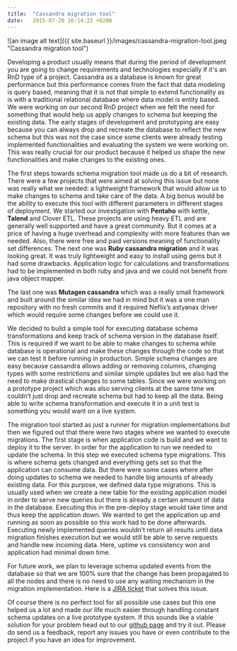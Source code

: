 ```yaml
---
title:  "Cassandra migration tool"
date:   2015-07-20 16:14:22 +0200
---
```

![an image alt text]({{ site.baseurl }}/images/cassandra-migration-tool.jpeg "Cassandra migration tool")

Developing a product usually means that during the period of development you are going to change requirements and technologies especially if it's an RnD type of a project. Cassandra as a database is known for great performance but this performance comes from the fact that data modeling is query based, meaning that it is not that simple to extend functionality as is with a traditional relational database where data model is entity based. We were working on our second RnD project when we felt the need for something that would help us apply changes to schema but keeping the existing data. The early stages of development and prototyping are easy because you can always drop and recreate the database to reflect the new schema but this was not the case since some clients were already testing implemented functionalities and evaluating the system we were working on. This was really crucial for our product because it helped us shape the new functionalities and make changes to the existing ones.

The first steps towards schema migration tool made us do a bit of research. There were a few projects that were aimed at solving this issue but none was really what we needed: a lightweight framework that would allow us to make changes to schema and take care of the data. A big bonus would be the ability to execute this tool with different parameters in different stages of deployment. We started our investigation with **Pentaho** with kettle, **Talend** and Clover ETL. These projects are using heavy ETL and are generally well supported and have a great community. But it comes at a price of having a huge overhead and complexity with more features than we needed. Also, there were free and paid versions meaning of functionality set differences. The next one was **Ruby cassandra migration** and it was looking great. It was truly lightweight and easy to install using gems but it had some drawbacks. Application logic for calculations and transformations had to be implemented in both ruby and java and we could not benefit from java object mapper.

The last one was **Mutagen cassandra** which was a really small framework and built around the similar idea we had in mind but it was a one man repository with no fresh commits and it required Neflix’s astyanax driver which would require some changes before we could use it.

We decided to build a simple tool for executing database schema transformations and keep track of schema version in the database itself. This is required if we want to be able to make changes to schema while database is operational and make these changes through the code so that we can test it before running in production. Simple schema changes are easy because cassandra allows adding or removing columns, changing types with some restrictions and similar simple updates but we also had the need to make drastical changes to some tables. Since we were working on a prototype project which was also serving clients at the same time we couldn’t just drop and recreate schema but had to keep all the data. Being able to write schema transformation and execute it in a unit test is something you would want on a live system.

The migration tool started as just a runner for migration implementations but then we figured out that there were two stages where we wanted to execute migrations. The first stage is when application code is build and we want to deploy it to the server. In order for the application to run we needed to update the schema. In this step we executed schema type migrations. This is where schema gets changed and everything gets set so that the application can consume data. But there were some cases where after doing updates to schema we needed to handle big amounts of already existing data. For this purpose, we defined data type migrations. This is usually used when we create a new table for the existing application model in order to serve new queries but there is already a certain amount of data in the database. Executing this in the pre-deploy stage would take time and thus keep the application down. We wanted to get the application up and running as soon as possible so this work had to be done afterwards. Executing newly implemented queries wouldn’t return all results until data migration finishes execution but we would still be able to serve requests and handle new incoming data. Here, uptime vs consistency won and application had minimal down time.

For future work, we plan to leverage schema updated events from the database so that we are 100% sure that the change has been propagated to all the nodes and there is no need to use any waiting mechanism in the migration implementation. Here is a [JIRA ticket][jira-link] that solves this issue.

Of course there is no perfect tool for all possible use cases but this one helped us a lot and made our life much easier through handling constant schema updates on a live prototype system. If this sounds like a viable solution for your problem head out to our [github page][cassandra-migration-github] and try it out. Please do send us a feedback, report any issues you have or even contribute to the project if you have an idea for improvement.

[jira-link]: https://datastax-oss.atlassian.net/browse/JAVA-669
[cassandra-migration-github]: https://github.com/smartcat-labs/cassandra-migration-tool-java
